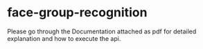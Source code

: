 # face-group-recognition

Please go through the Documentation attached as pdf for detailed explanation and how to execute the api.
